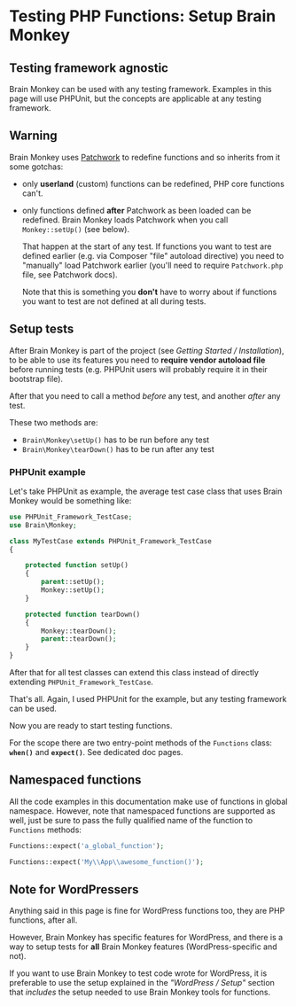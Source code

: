 <!--
currentMenu: "functionsetup"
currentSection: "PHP Functions"
title: "Setup Brain Monkey"
-->
# Testing PHP Functions: Setup Brain Monkey

## Testing framework agnostic

Brain Monkey can be used with any testing framework.
Examples in this page will use PHPUnit, but the concepts are applicable at any testing framework.

## Warning

Brain Monkey uses [Patchwork](http://antecedent.github.io/patchwork/) to redefine functions and so inherits from it some gotchas:

 - only **userland** (custom) functions can be redefined, PHP core functions can't.

 - only functions defined **after** Patchwork as been loaded can be redefined. Brain Monkey loads Patchwork when you call `Monkey::setUp()` (see below).

   That happen at the start of any test. If functions you want to test are defined earlier (e.g. via Composer "file" autoload directive) you need to "manually" load Patchwork earlier
   (you'll need to require `Patchwork.php` file, see Patchwork docs).

   Note that this is something you **don't** have to worry about if functions you want to test are not defined at all during tests.


## Setup tests

After Brain Monkey is part of the project (see *Getting Started / Installation*), to be able to use its features
you need to **require vendor autoload file** before running tests (e.g. PHPUnit users will probably require it in their bootstrap file).

After that you need to call a method *before* any test, and another *after* any test.

These two methods are:

 - `Brain\Monkey\setUp()` has to be run before any test
 - `Brain\Monkey\tearDown()` has to be run after any test

### PHPUnit example

Let's take PHPUnit as example, the average test case class that uses Brain Monkey would be something like:

```php
use PHPUnit_Framework_TestCase;
use Brain\Monkey;

class MyTestCase extends PHPUnit_Framework_TestCase
{

    protected function setUp()
    {
        parent::setUp();
        Monkey::setUp();
    }

    protected function tearDown()
    {
        Monkey::tearDown();
        parent::tearDown();
    }
}
```

After that for all test classes can extend this class instead of directly extending `PHPUnit_Framework_TestCase`.

That's all. Again, I used PHPUnit for the example, but any testing framework can be used.

Now you are ready to start testing functions.

For the scope there are two entry-point methods of the `Functions` class: **`when()`** and **`expect()`**.
See dedicated doc pages.


## Namespaced functions

All the code examples in this documentation make use of functions in global namespace.
However, note that namespaced functions are supported as well, just be sure to pass the fully qualified name of the function
to `Functions` methods:

```php
Functions::expect('a_global_function');

Functions::expect('My\\App\\awesome_function()');
```


## Note for WordPressers

Anything said in this page is fine for WordPress functions too, they are PHP functions, after all.

However, Brain Monkey has specific features for WordPress, and there is a way to setup tests for **all** Brain Monkey features (WordPress-specific and not).

If you want to use Brain Monkey to test code wrote for WordPress, it is preferable to use the setup explained in the *"WordPress / Setup"* section
that *includes* the setup needed to use Brain Monkey tools for functions.
